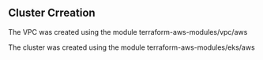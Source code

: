 ## Cluster Crreation

The VPC was created using the module terraform-aws-modules/vpc/aws

The cluster was created using the module terraform-aws-modules/eks/aws

